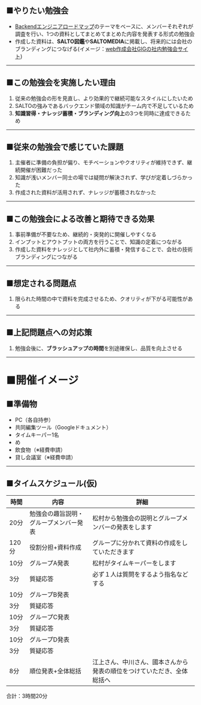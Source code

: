 ## ■やりたい勉強会

- [Backendエンジニアロードマップ](https://roadmap.sh/backend?fl=1)のテーマをベースに、メンバーそれぞれが調査を行い、1つの資料としてまとめてまとめた内容を発表する形式の勉強会
- 作成した資料は、**SALTO図鑑**や**SALTOMEDIA**に掲載し、将来的には会社のブランディングにつなげる(イメージ：[web作成会社GIGの社内勉強会サイト](https://giginc.co.jp/blog/study))

---
## ■この勉強会を実施したい理由

1. 従来の勉強会の形を見直し、より効果的で継続可能なスタイルにしたいため
2. SALTOの強みであるバックエンド領域の知識がチーム内で不足しているため
3. **知識習得・ナレッジ蓄積・ブランディング向上**の3つを同時に達成できるため

---
## ■従来の勉強会で感じていた課題

1. 主催者に準備の負担が偏り、モチベーションやクオリティが維持できず、継続開催が困難だった
2. 知識が浅いメンバー同士の場では疑問が解決されず、学びが定着しづらかった
3. 作成された資料が活用されず、ナレッジが蓄積されなかった

---
## ■この勉強会による改善と期待できる効果

1. 事前準備が不要なため、継続的・突発的に開催しやすくなる
2. インプットとアウトプットの両方を行うことで、知識の定着につながる
3. 作成した資料をナレッジとして社内外に蓄積・発信することで、会社の技術ブランディングにつながる

---
## ■想定される問題点

1. 限られた時間の中で資料を完成させるため、クオリティが下がる可能性がある

---
## ■上記問題点への対応策

1. 勉強会後に、**ブラッシュアップの時間**を別途確保し、品質を向上させる

---
# ■開催イメージ

## ■準備物
- PC（各自持参）
- 共同編集ツール（Googleドキュメント）
- タイムキーパー1名
- め
- 飲食物（※経費申請）
- 貸し会議室（※経費申請）

---
## ■タイムスケジュール(仮)

| 時間   | 内容                  | 詳細                                  |
| ---- | ------------------- | ----------------------------------- |
| 20分  | 勉強会の趣旨説明・グループメンバー発表 | 松村から勉強会の説明とグループメンバーの発表をします          |
| 120分 | 役割分担+資料作成           | グループに分かれて資料の作成をしていただきます             |
| 10分  | グループA発表             | 松村がタイムキーパーをします                      |
| 3分   | 質疑応答                | 必ず１人は質問をするよう指名などする                  |
| 10分  | グループB発表             |                                     |
| 3分   | 質疑応答                |                                     |
| 10分  | グループC発表             |                                     |
| 3分   | 質疑応答                |                                     |
| 10分  | グループD発表             |                                     |
| 3分   | 質疑応答                |                                     |
| 8分   | 順位発表+全体総括           | 江上さん、中川さん、國本さんから発表の順位をつけていただき、全体総括へ |

合計：3時間20分






